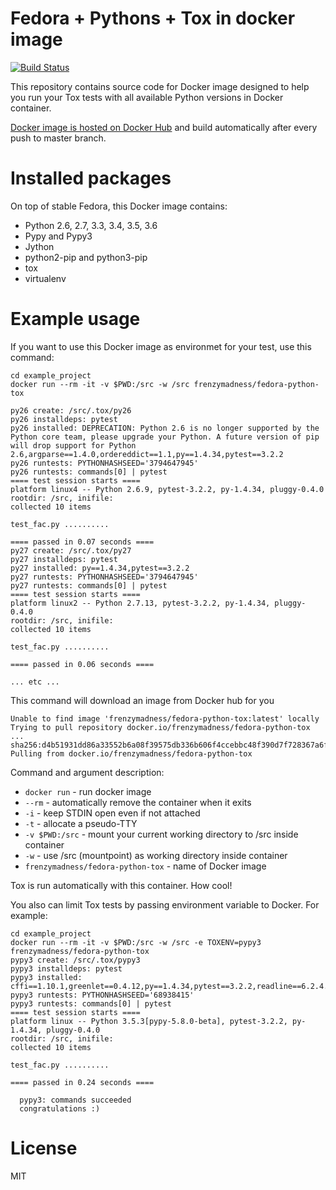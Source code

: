 # Fedora + Pythons + Tox in docker image

[![Build Status](https://travis-ci.org/frenzymadness/fedora-python-tox.svg?branch=master)](https://travis-ci.org/frenzymadness/fedora-python-tox)

This repository contains source code for Docker image designed to help you
run your Tox tests with all available Python versions in Docker container.

[Docker image is hosted on Docker Hub](https://hub.docker.com/r/frenzymadness/fedora-python-tox/) and build automatically after every push to master branch.

# Installed packages

On top of stable Fedora, this Docker image contains:
- Python 2.6, 2.7, 3.3, 3.4, 3.5, 3.6
- Pypy and Pypy3
- Jython
- python2-pip and python3-pip
- tox
- virtualenv

# Example usage

If you want to use this Docker image as environmet for your test, use this command:

```
cd example_project
docker run --rm -it -v $PWD:/src -w /src frenzymadness/fedora-python-tox

py26 create: /src/.tox/py26
py26 installdeps: pytest
py26 installed: DEPRECATION: Python 2.6 is no longer supported by the Python core team, please upgrade your Python. A future version of pip will drop support for Python 2.6,argparse==1.4.0,ordereddict==1.1,py==1.4.34,pytest==3.2.2
py26 runtests: PYTHONHASHSEED='3794647945'
py26 runtests: commands[0] | pytest
==== test session starts ====
platform linux4 -- Python 2.6.9, pytest-3.2.2, py-1.4.34, pluggy-0.4.0
rootdir: /src, inifile:
collected 10 items

test_fac.py ..........

==== passed in 0.07 seconds ====
py27 create: /src/.tox/py27
py27 installdeps: pytest
py27 installed: py==1.4.34,pytest==3.2.2
py27 runtests: PYTHONHASHSEED='3794647945'
py27 runtests: commands[0] | pytest
==== test session starts ====
platform linux2 -- Python 2.7.13, pytest-3.2.2, py-1.4.34, pluggy-0.4.0
rootdir: /src, inifile:
collected 10 items

test_fac.py ..........

==== passed in 0.06 seconds ====

... etc ...
```

This command will download an image from Docker hub for you

```
Unable to find image 'frenzymadness/fedora-python-tox:latest' locally
Trying to pull repository docker.io/frenzymadness/fedora-python-tox ... 
sha256:d4b51931dd86a33552b6a08f39575db336b606f4ccebbc48f390d7f728367a6f: Pulling from docker.io/frenzymadness/fedora-python-tox

```

Command and argument description:

- `docker run`    - run docker image
- `--rm`          - automatically remove the container when it exits
- `-i`            - keep STDIN open even if not attached
- `-t`            - allocate a pseudo-TTY
- `-v $PWD:/src`  - mount your current working directory to /src inside container
- `-w`            - use /src (mountpoint) as working directory inside container
- `frenzymadness/fedora-python-tox` - name of Docker image

Tox is run automatically with this container. How cool!

You also can limit Tox tests by passing environment variable to Docker. For example:

```
cd example_project
docker run --rm -it -v $PWD:/src -w /src -e TOXENV=pypy3 frenzymadness/fedora-python-tox
pypy3 create: /src/.tox/pypy3
pypy3 installdeps: pytest
pypy3 installed: cffi==1.10.1,greenlet==0.4.12,py==1.4.34,pytest==3.2.2,readline==6.2.4.1
pypy3 runtests: PYTHONHASHSEED='68938415'
pypy3 runtests: commands[0] | pytest
==== test session starts ====
platform linux -- Python 3.5.3[pypy-5.8.0-beta], pytest-3.2.2, py-1.4.34, pluggy-0.4.0
rootdir: /src, inifile:
collected 10 items

test_fac.py ..........

==== passed in 0.24 seconds ====

  pypy3: commands succeeded
  congratulations :)
```

# License

MIT
